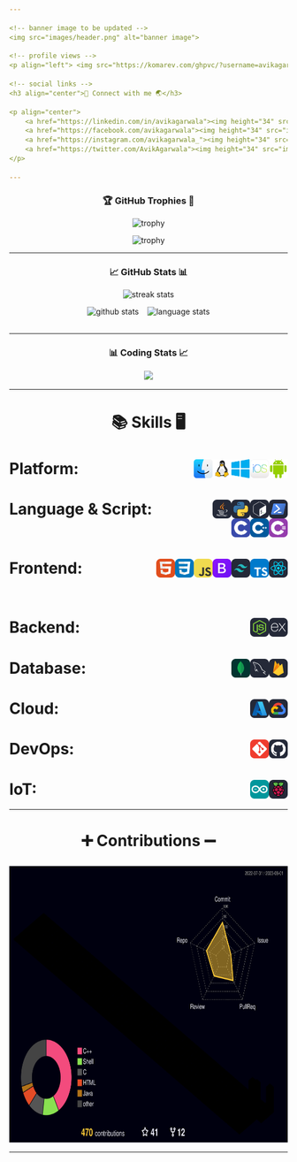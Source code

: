 ```yaml
---

<!-- banner image to be updated -->
<img src="images/header.png" alt="banner image">

<!-- profile views -->
<p align="left"> <img src="https://komarev.com/ghpvc/?username=avikagarwala&label=Profile%20views&color=0e75b6&style=flat" alt="profile views" /> </p>

<!-- social links -->
<h3 align="center">🔗 Connect with me 🌏</h3>

<p align="center">
    <a href="https://linkedin.com/in/avikagarwala"><img height="34" src="images/socials/linkedin.svg" alt="LinkedIn"></a>&nbsp;&nbsp;
    <a href="https://facebook.com/avikagarwala"><img height="34" src="images/socials/facebook.svg" alt="Facebook"></a>&nbsp;&nbsp;
    <a href="https://instagram.com/avikagarwala_"><img height="34" src="images/socials/instagram.svg" alt="Instagram"></a>&nbsp;&nbsp;
    <a href="https://twitter.com/AvikAgarwala"><img height="34" src="images/socials/twitter.svg" alt="Twitter"></a>
</p>

---
```


<!-- github trophies -->
<h3 align="center">🏆 GitHub Trophies 🥇</h3>
<div align="center">
  
![trophy](https://github-profile-trophy.vercel.app/?username=AvikAgarwala&theme=dark_lover&no-frame=true&no-bg=true&column=4&title=Commits,Followers,Stars,MultiLanguage)
<br>

![trophy](https://github-profile-trophy.vercel.app/?username=AvikAgarwala&theme=dark_lover&no-frame=true&no-bg=true&column=4&title=PullRequest,Repositories,Reviews,Issues)
</div>

---

<!-- github stats -->
<h3 align="center">📈 GitHub Stats 📊</h3>
<div align="center">
    <!-- <img height="160px" width="160px" src="images/wings/left.svg" alt="left wing"> -->
    <img align="top" src="https://github-readme-streak-stats.herokuapp.com/?user=AvikAgarwala&theme=windows-dark&hide_border=true" alt="streak stats">
    <!-- <img height="160px" width="160px" src="images/wings/right.svg" alt="right wing"> -->
    <p></p>
    <img src="https://github-readme-stats.vercel.app/api?username=AvikAgarwala&show_icons=true&locale=en&theme=github_dark&hide_border=true&bg_color=000000&count_private=true" alt="github stats">
    &nbsp;&nbsp;
    <img align=top src="https://github-readme-stats.vercel.app/api/top-langs?username=AvikAgarwala&show_icons=true&locale=en&theme=github_dark&hide_border=true&bg_color=000000&layout=compact&langs_count=10" height="194.8px" alt="language stats">
</div>
<br>

---

<!-- LeetCode stats -->
<h3 align="center">📊 Coding Stats 📈</h3>
<p align="center"><img src="https://leetcard.jacoblin.cool/AvikAgarwala?ext=heatmap&theme=dark"></p>

---

<!-- Skills -->
<h1 align=center>

:books: Skills :desktop_computer:
</h1>

<h1>Platform:&nbsp;&nbsp; <!-- Platform -->
    <img src="images/platforms/android.svg" height="34" alt="Android" align=right>&nbsp;&nbsp;
    <img src="images/platforms/ios.png" height="34" alt="iOS" align=right>&nbsp;&nbsp;
    <img src="images/platforms/windows.svg" height="34" alt="Windows" align=right>&nbsp;&nbsp;
    <img src="images/platforms/linux.svg" height="34" alt="Linux" align=right>&nbsp;&nbsp;
    <img src="images/platforms/macos.svg" height="34" alt="macOS" align=right>&nbsp;&nbsp;
</h1>

<h1>Language & Script:&nbsp;&nbsp; <!-- Language & Script -->
    <img src="images/languages/pwsh.svg" height="34" alt="PowerShell" align=right>&nbsp;&nbsp;
    <img src="images/languages/bash.svg" height="34" alt="bash" align=right>&nbsp;&nbsp;
    <img src="images/languages/python.svg" height="34" alt="python" align=right>&nbsp;&nbsp;
    <img src="images/languages/java.svg" height="34" alt="JAVA" align=right>&nbsp;&nbsp;
    <img src="images/languages/c-sharp.svg" height="34" alt="C#" align=right>&nbsp;&nbsp;
    <img src="images/languages/cpp.svg" height="34" alt="C++" align=right>&nbsp;&nbsp;
    <img src="images/languages/c.svg" height="34" alt="C" align=right>&nbsp;&nbsp;
</h1>

<h1>Frontend:&nbsp;&nbsp; <!-- Frontend -->
    <img src="images/frontend/react.svg" height="34" alt="React" align=right>&nbsp;&nbsp;
    <img src="images/frontend/typescript.svg" height="34" alt="TypeScrip" align=right>&nbsp;&nbsp;
    <img src="images/frontend/tailwind-css.svg" height="34" alt="Tailwind CSS" align=right>&nbsp;&nbsp;
    <img src="images/frontend/bootstrap.svg" height="34" alt="Bootstrap" align=right>&nbsp;&nbsp;
    <img src="images/frontend/js.svg" height="34" alt="JavaScript" align=right>&nbsp;&nbsp;
    <img src="images/frontend/css.svg" height="34" alt="CSS" align=right>&nbsp;&nbsp;
    <img src="images/frontend/html.svg" height="34" alt="HTML" align=right>&nbsp;&nbsp;
</h1>

<h1>Backend:&nbsp;&nbsp; <!-- Backend -->
    <img src="images/backend/express-js.svg" height="34" alt="ExpressJS" align=right>&nbsp;&nbsp;
    <img src="images/backend/node-js.svg" height="34" alt="Node.js" align=right>&nbsp;&nbsp;
</h1>

<h1>Database:&nbsp;&nbsp; <!-- Database -->
    <img src="images/database/firebase.svg" height="34" alt="Firebase" align=right>&nbsp;&nbsp;
    <img src="images/database/my-sql.svg" height="34" alt="MySQL" align=right>&nbsp;&nbsp;
    <img src="images/database/mongo-db.svg" height="34" alt="MongoDB" align=right>&nbsp;&nbsp;
</h1>

<h1>Cloud:&nbsp;&nbsp; <!-- Cloud -->
    <img src="images/cloud/google-cloud.svg" height="34" alt="Google Cloud" align=right>&nbsp;&nbsp;
    <img src="images/cloud/azure.svg" height="34" alt="Azure" align=right>&nbsp;&nbsp;
</h1>

<h1>DevOps:&nbsp;&nbsp; <!-- DevOps -->
    <img src="images/dev-ops/github.svg" height="34" alt="Github" align=right>&nbsp;&nbsp;
    <img src="images/dev-ops/git.svg" height="34" alt="Git" align=right>&nbsp;&nbsp;
</h1>

<h1>IoT:&nbsp;&nbsp; <!-- IoT -->
    <img src="images/iot/raspberry-pi.svg" height="34" alt="Raspberry Pi" align=right>&nbsp;&nbsp;
    <img src="images/iot/arduino.svg" height="34" alt="Arduino" align=right>&nbsp;&nbsp;
</h1>

---

<!-- Profile 3D Contrib -->
<h1 align=center>

:heavy_plus_sign: Contributions :heavy_minus_sign:
</h1>

<div align=center>
    <img src="profile-3d-contrib/profile-night-rainbow.svg" height="500" alt="Profile 3D Contrib">
</div>

---
